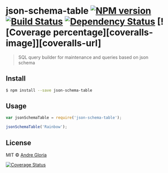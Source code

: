 # json-schema-table [![NPM version][npm-image]][npm-url] [![Build Status][travis-image]][travis-url] [![Dependency Status][daviddm-image]][daviddm-url] [![Coverage percentage][coveralls-image]][coveralls-url]
> SQL query builder for maintenance and queries based on json schema


## Install

```sh
$ npm install --save json-schema-table
```


## Usage

```js
var jsonSchemaTable = require('json-schema-table');

jsonSchemaTable('Rainbow');
```

## License

MIT © [Andre Gloria](andrglo.com)


[npm-image]: https://badge.fury.io/js/json-schema-table.svg
[npm-url]: https://npmjs.org/package/json-schema-table
[travis-image]: https://travis-ci.org/andrglo/json-schema-table.svg?branch=master
[travis-url]: https://travis-ci.org/andrglo/json-schema-table
[daviddm-image]: https://david-dm.org/andrglo/json-schema-table.svg?theme=shields.io
[daviddm-url]: https://david-dm.org/andrglo/json-schema-table
[![Coverage Status](https://coveralls.io/repos/andrglo/json-schema-table/badge.svg?branch=master&service=github)](https://coveralls.io/github/andrglo/json-schema-table?branch=master)
